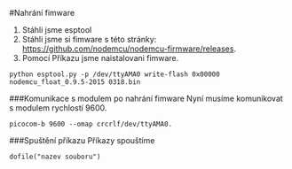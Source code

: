 #Nahrání fimware
1. Stáhli jsme esptool
2. Stáhli jsme si fimware s této stránky: https://github.com/nodemcu/nodemcu-firmware/releases.
3. Pomocí Příkazu jsme naistalovani fimware.
```  
python esptool.py -p /dev/ttyAMA0 write-flash 0x00000 nodemcu_float_0.9.5-2015 0318.bin 
```
###Komunikace s modulem po nahrání fimware
Nyní musíme komunikovat s modulem rychlostí 9600. 
``` 
picocom-b 9600 --omap crcrlf/dev/ttyAMA0.
```
###Spuštění příkazu
Příkazy spouštíme 
``` 
dofile("nazev souboru")
```

 

